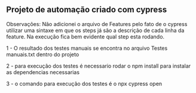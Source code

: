 ## Projeto de automação criado com cypress

Observações:
Não adicionei o arquivo de Features pelo fato de o cypress utilizar uma sintaxe em que os steps já são a descrição de cada linha da feature. Na execução fica bem evidente qual step esta rodando.


1 - O resultado dos testes manuais se encontra no arquivo Testes manuais.txt dentro do projeto

2 - para execução dos testes é necessario rodar o npm install para instalar as dependencias necessarias

3 - o comando para execução dos testes é o npx cypress open
